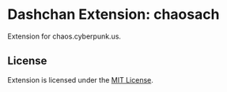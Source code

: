 # Dashchan Extension: chaosach

Extension for chaos.cyberpunk.us.

## License

Extension is licensed under the [MIT License](LICENSE).